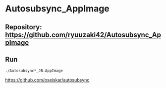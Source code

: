 
# Autosubsync_AppImage

## Repository: https://github.com/ryuuzaki42/Autosubsync_AppImage

## Run
    ./Autosubsync*_JB.AppImage

https://github.com/oseiskar/autosubsync
